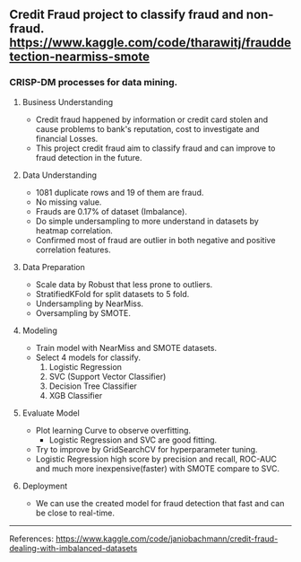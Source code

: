 **Credit Fraud project** to classify fraud and non-fraud.
https://www.kaggle.com/code/tharawitj/frauddetection-nearmiss-smote
---
### CRISP-DM processes for data mining.
1. Business Understanding
    * Credit fraud happened by information or credit card stolen and cause problems to bank's reputation, cost to investigate and financial Losses.
    * This project credit fraud aim to classify fraud and can improve to fraud detection in the future.

2. Data Understanding
    * 1081 duplicate rows and 19 of them are fraud.
    * No missing value.
    * Frauds are 0.17% of dataset (Imbalance).
    * Do simple undersampling to more understand in datasets by heatmap correlation.
    * Confirmed most of fraud are outlier in both negative and positive correlation features.

3. Data Preparation
    * Scale data by Robust that less prone to outliers.
    * StratifiedKFold for split datasets to 5 fold.
    * Undersampling by NearMiss.
    * Oversampling by SMOTE.

4. Modeling
    * Train model with NearMiss and SMOTE datasets.
    * Select 4 models for classify.
        1. Logistic Regression 
        2. SVC (Support Vector Classifier)
        3. Decision Tree Classifier
        4. XGB Classifier

5. Evaluate Model
    * Plot learning Curve to observe overfitting.
        * Logistic Regression and SVC are good fitting.
    * Try to improve by GridSearchCV for hyperparameter tuning.
    * Logistic Regression high score by precision and recall, ROC-AUC and much more inexpensive(faster) with SMOTE compare to SVC.

6. Deployment
    * We can use the created model for fraud detection that fast and can be close to real-time.
---
References:
https://www.kaggle.com/code/janiobachmann/credit-fraud-dealing-with-imbalanced-datasets
